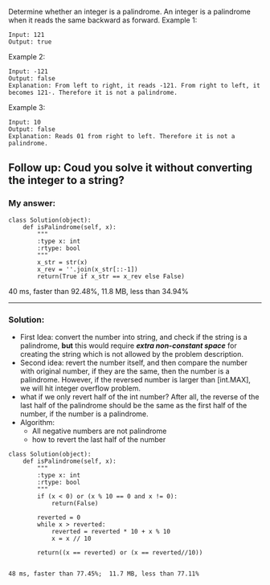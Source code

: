 Determine whether an integer is a palindrome. An integer is a palindrome when it reads the same backward as forward.
Example 1:
```
Input: 121
Output: true
```
Example 2:
```
Input: -121
Output: false
Explanation: From left to right, it reads -121. From right to left, it becomes 121-. Therefore it is not a palindrome.
```
Example 3:
```
Input: 10
Output: false
Explanation: Reads 01 from right to left. Therefore it is not a palindrome.
```

**Follow up**:
Coud you solve it without converting the integer to a string?
---
### My answer:
```
class Solution(object):
    def isPalindrome(self, x):
        """
        :type x: int
        :rtype: bool
        """
        x_str = str(x)
        x_rev = ''.join(x_str[::-1])
        return(True if x_str == x_rev else False)
```
40 ms, faster than 92.48%,  11.8 MB, less than 34.94% 

---
### Solution:
- First Idea: convert the number into string, and check if the string is a palindrome, 
**but** this would require _**extra non-constant space**_ for creating the string which is not allowed by the problem description.
- Second idea: revert the number itself, and then compare the number with original number, if they are the same, 
then the number is a palindrome. However, if the reversed number is larger than [int.MAX], we will hit integer overflow problem.
- what if we only revert half of the int number? After all, the reverse of the last half of the palindrome should be the same as the first half of the number, if the number is a palindrome.
- Algorithm:
  - All negative numbers are not palindrome
  - how to revert the last half of the number
```
class Solution(object):
    def isPalindrome(self, x):
        """
        :type x: int
        :rtype: bool
        """
        if (x < 0) or (x % 10 == 0 and x != 0):
            return(False)
        
        reverted = 0
        while x > reverted:
            reverted = reverted * 10 + x % 10
            x = x // 10
        
        return((x == reverted) or (x == reverted//10))
  

48 ms, faster than 77.45%;  11.7 MB, less than 77.11% 
